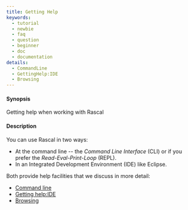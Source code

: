 ```yaml
---
title: Getting Help
keywords:
  - tutorial
  - newbie
  - faq
  - question
  - beginner
  - doc
  - documentation
details:
  - CommandLine
  - GettingHelp:IDE
  - Browsing
---
```


#### Synopsis

Getting help when working with Rascal

#### Description

You can use Rascal in two ways: 

* At the command line -- the _Command Line Interface_ (CLI) or 
  if you prefer the _Read-Eval-Print-Loop_ (REPL).
* In an Integrated Development Environment (IDE) like Eclipse.

Both provide help facilities that we discuss in more detail:

* [Command line](/GettingHelp/CommandLine)
* [Getting help:IDE](/GettingHelp/IDE)
* [Browsing](/GettingHelp/Browsing)

